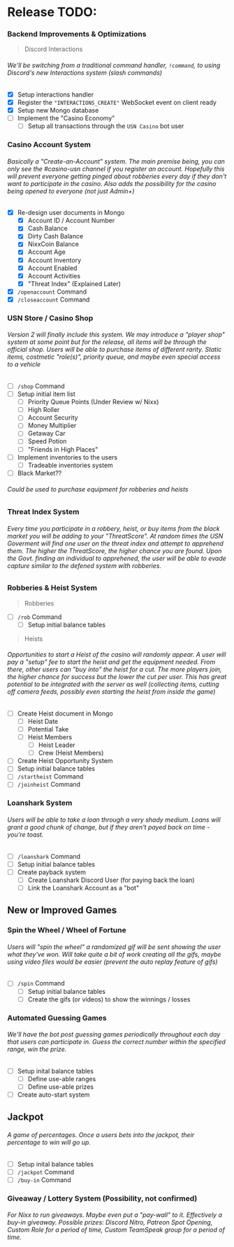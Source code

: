 # Release TODO:

### Backend Improvements & Optimizations
> Discord Interactions
###### We'll be switching from a traditional command handler, `!command`, to using Discord's new Interactions system (slash commands)
- [x] Setup interactions handler
- [x] Register the `"INTERACTIONS_CREATE"` WebSocket event on client ready
- [x] Setup new Mongo database
- [ ] Implement the "Casino Economy"
  - [ ] Setup all transactions through the `USN Casino` bot user

### Casino Account System
###### Basically a "Create-an-Account" system. The main premise being, you can only see the #casino-usn channel if you register an account. Hopefully this will prevent everyone getting pinged about robberies every day if they don't want to participate in the casino. Also adds the possibility for the casino being opened to everyone (not just Admin+)
- [x] Re-design user documents in Mongo
  - [x] Account ID / Account Number
  - [x] Cash Balance
  - [x] Dirty Cash Balance
  - [x] NixxCoin Balance
  - [x] Account Age
  - [x] Account Inventory
  - [x] Account Enabled
  - [x] Account Activities
  - [x] "Threat Index" (Explained Later)
- [x] `/openaccount` Command
- [x] `/closeaccount` Command

### USN Store / Casino Shop
###### Version 2 will finally include this system. We may introduce a "player shop" system at some point but for the release, all items will be through the official shop. Users will be able to purchase items of different rarity. Static items, costmetic "role(s)", priority queue, and maybe even special access to a vehicle
- [ ] `/shop` Command
- [ ] Setup initial item list
  - [ ] Priority Queue Points (Under Review w/ Nixx)
  - [ ] High Roller
  - [ ] Account Security
  - [ ] Money Multiplier
  - [ ] Getaway Car
  - [ ] Speed Potion
  - [ ] "Friends in High Places"
- [ ] Implement inventories to the users
  - [ ] Tradeable inventories system

- [ ] Black Market??
###### Could be used to purchase equipment for robberies and heists

### Threat Index System
###### Every time you participate in a robbery, heist, or buy items from the black market you will be adding to your "ThreatScore". At random times the USN Goverment will find one user on the threat index and attempt to apprehend them. The higher the ThreatScore, the higher chance you are found. Upon the Govt. finding an individual to apprehened, the user will be able to evade capture similar to the defened system with robberies.

### Robberies & Heist System
> Robberies
- [ ] `/rob` Command
  - [ ] Setup initial balance tables

> Heists
###### Opportunities to start a Heist of the casino will randomly appear. A user will pay a "setup" fee to start the heist and get the equipment needed. From there, other users can "buy into" the heist for a cut. The more players join, the higher chance for success but the lower the cut per user. This has great potential to be integrated with the server as well (collecting items, cutting off camera feeds, possibly even starting the heist from inside the game)
  - [ ] Create Heist document in Mongo
    - [ ] Heist Date
    - [ ] Potential Take
    - [ ] Heist Members
        - [ ] Heist Leader
        - [ ] Crew (Heist Members)
  - [ ] Create Heist Opportunity System
  - [ ] Setup initial balance tables
  - [ ] `/startheist` Command
  - [ ] `/joinheist` Command
  
### Loanshark System
###### Users will be able to take a loan through a very shady medium. Loans will grant a good chunk of change, but if they aren't payed back on time - you're toast.  
- [ ] `/loanshark` Command
- [ ] Setup initial balance tables
- [ ] Create payback system
  - [ ] Create Loanshark Discord User (for paying back the loan)
  - [ ] Link the Loanshark Account as a "bot"

## New or Improved Games
### Spin the Wheel / Wheel of Fortune
###### Users will "spin the wheel" a randomized gif will be sent showing the user what they've won. Will take quite a bit of work creating all the gifs, maybe using video files would be easier (prevent the auto replay feature of gifs)
- [ ] `/spin` Command
  - [ ] Setup initial balance tables
  - [ ] Create the gifs (or videos) to show the winnings / losses
  
### Automated Guessing Games
###### We'll have the bot post guessing games periodically throughout each day that users can participate in. Guess the correct number within the specified range, win the prize.
- [ ] Setup inital balance tables
  - [ ] Define use-able ranges
  - [ ] Define use-able prizes
- [ ] Create auto-start system

## Jackpot
###### A game of percentages. Once a users bets into the jackpot, their percentage to win will go up.
- [ ] Setup inital balance tables
- [ ] `/jackpot` Command
- [ ] `/buy-in` Command

### Giveaway / Lottery System (Possibility, not confirmed)
###### For Nixx to run giveaways. Maybe even put a "pay-wall" to it. Effectively a buy-in giveaway. Possible prizes: Discord Nitro, Patreon Spot Opening, Custom Role for a period of time, Custom TeamSpeak group for a period of time.
